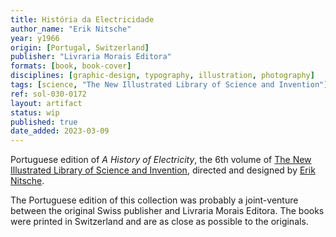 ```yaml
---
title: História da Electricidade
author_name: "Erik Nitsche"
year: y1966
origin: [Portugal, Switzerland]
publisher: "Livraria Morais Editora"
formats: [book, book-cover]
disciplines: [graphic-design, typography, illustration, photography]
tags: [science, "The New Illustrated Library of Science and Invention"]
ref: sol-030-0172
layout: artifact
status: wip
published: true
date_added: 2023-03-09
---
```


Portuguese edition of _A History of Electricity_, the 6th volume of <a class="text cat-link tag" href="/tags/The New Illustrated Library of Science and Invention/">The New Illustrated Library of Science and Invention</a>, directed and designed by <a class="text cat-link author" href="/authors/Erik Nitsche/">Erik Nitsche</a>.

<p>
The Portuguese edition of this collection was probably a joint-venture between the original Swiss publisher and Livraria Morais Editora. The books were printed in Switzerland and are as close as possible to the originals.
</p>
